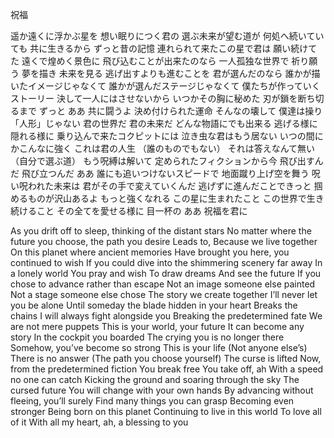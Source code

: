 祝福


遥か遠くに浮かぶ星を
想い眠りにつく君の
選ぶ未来が望む道が
何処へ続いていても
共に生きるから
ずっと昔の記憶
連れられて来たこの星で君は
願い続けてた
遠くで煌めく景色に
飛び込むことが出来たのなら
一人孤独な世界で
祈り願う
夢を描き
未来を見る
逃げ出すよりも進むことを
君が選んだのなら
誰かが描いたイメージじゃなくて
誰かが選んだステージじゃなくて
僕たちが作っていくストーリー
決して一人にはさせないから
いつかその胸に秘めた
刃が鎖を断ち切るまで
ずっと ああ 共に闘うよ
決め付けられた運命
そんなの壊して
僕達は操り「人形」じゃない
君の世界だ 君の未来だ
どんな物語にでも出来る
逃げる様に 隠れる様に
乗り込んで来たコクピットには
泣き虫な君はもう居ない
いつの間にかこんなに強く
これは君の人生
（誰のものでもない）
それは答えなんて無い
（自分で選ぶ道）
もう呪縛は解いて
定められたフィクションから今
飛び出すんだ
飛び立つんだ ああ
誰にも追いつけないスピードで
地面蹴り上げ空を舞う
呪い呪われた未来は
君がその手で変えていくんだ
逃げずに進んだことできっと
掴めるものが沢山あるよ
もっと強くなれる
この星に生まれたこと
この世界で生き続けること
その全てを愛せる様に
目一杯の ああ 祝福を君に


As you drift off to sleep, thinking of the distant stars
No matter where the future you choose, the path you desire
Leads to,
Because we live together
On this planet where ancient memories
Have brought you here, you continued to wish
If you could dive into the shimmering scenery far away
In a lonely world
You pray and wish
To draw dreams
And see the future
If you chose to advance rather than escape
Not an image someone else painted
Not a stage someone else chose
The story we create together
I’ll never let you be alone
Until someday the blade hidden in your heart
Breaks the chains
I will always fight alongside you
Breaking the predetermined fate
We are not mere puppets
This is your world, your future
It can become any story
In the cockpit you boarded
The crying you is no longer there
Somehow, you’ve become so strong
This is your life
(Not anyone else’s)
There is no answer
(The path you choose yourself)
The curse is lifted
Now, from the predetermined fiction
You break free
You take off, ah
With a speed no one can catch
Kicking the ground and soaring through the sky
The cursed future
You will change with your own hands
By advancing without fleeing, you’ll surely
Find many things you can grasp
Becoming even stronger
Being born on this planet
Continuing to live in this world
To love all of it
With all my heart, ah, a blessing to you